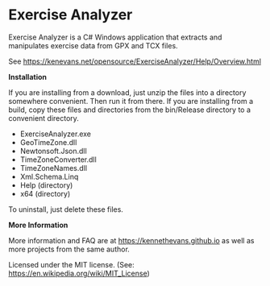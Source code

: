 # Exercise Analyzer

Exercise Analyzer is a C# Windows application that extracts and manipulates exercise data from GPX and TCX files.

See https://kenevans.net/opensource/ExerciseAnalyzer/Help/Overview.html

**Installation**

If you are installing from a download, just unzip the files into a directory somewhere convenient. Then run it from there. If you are installing from a build, copy these files and directories from the bin/Release directory to a convenient directory.

* ExerciseAnalyzer.exe
* GeoTimeZone.dll
* Newtonsoft.Json.dll
* TimeZoneConverter.dll
* TimeZoneNames.dll
* Xml.Schema.Linq
* Help (directory)
* x64 (directory)

To uninstall, just delete these files.

**More Information**

More information and FAQ are at https://kennethevans.github.io as well as more projects from the same author.

Licensed under the MIT license. (See: https://en.wikipedia.org/wiki/MIT_License)